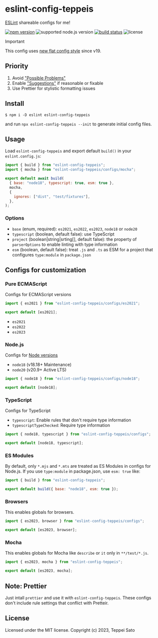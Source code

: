 # eslint-config-teppeis

[ESLint](https://github.com/eslint/eslint) shareable configs for me!

[![npm version][npm-image]][npm-url]
![supported node.js version][node-version]
[![build status][ci-image]][ci-url]
![license][license]

> [!IMPORTANT]
> This config uses [new flat config style](https://eslint.org/docs/latest/use/configure/configuration-files-new) since v19.

## Priority

1.  Avoid ["Possible Problems"](https://eslint.org/docs/latest/rules/#possible-problems)
2.  Enable ["Suggestions"](https://eslint.org/docs/latest/rules/#suggestions) if reasonable or fixable
3.  Use Prettier for stylistic formatting issues

## Install

```console
$ npm i -D eslint eslint-config-teppeis
```

and run `npx eslint-config-teppeis --init` to generate initial config files.

## Usage

Load `eslint-config-teppeis` and export default `build()` in your `eslint.config.js`:

```js
import { build } from "eslint-config-teppeis";
import { mocha } from "eslint-config-teppeis/configs/mocha";

export default await build(
  { base: "node18", typescript: true, esm: true },
  mocha,
  {
    ignores: ["dist", "test/fixtures"],
  },
);
```

### Options

- `base` (enum, required): `es2021`, `es2022`, `es2023`, `node18` or `node20`
- `typescript` (boolean, default false): use TypeScript
- `project` (boolean|string|srting[], default false): the property of `parserOptions` to enable linting with type information
- `esm` (boolean, default false): treat `.js` and `.ts` as ESM for a project that configures `type:module` in `package.json`

## Configs for customization

### Pure ECMAScript

Configs for ECMAScript versions

```js
import { es2021 } from "eslint-config-teppeis/configs/es2021";

export default [es2021];
```

- `es2021`
- `es2022`
- `es2023`

### Node.js

Configs for [Node versions](https://github.com/nodejs/Release)

- `node18` (v18.18+ Maintenance)
- `node20` (v20.9+ Active LTS)

```js
import { node18 } from "eslint-config-teppeis/configs/node18";

export default [node18];
```

### TypeScript

Configs for TypeScript

- `typescript`: Enable rules that don't require type information
- `typescriptTypeChecked`: Require type information

```js
import { node18, typescript } from "eslint-config-teppeis/configs";

export default [node18, typescript];
```

### ES Modules

By default, only `*.mjs` and `*.mts` are treated as ES Modules in configs for Node.js.
If you use `type:module` in package.json, use `esm: true` like:

```js
import { build } from "eslint-config-teppeis";

export default build({ base: "node18", esm: true });
```

### Browsers

This enables globals for browsers.

```js
import { es2023, browser } from "eslint-config-teppeis/configs";

export default [es2023, browser];
```

### Mocha

This enables globals for Mocha like `describe` or `it` only in `**/test/*.js`.

```js
import { es2023, mocha } from "eslint-config-teppeis";

export default [es2023, mocha];
```

## Note: Prettier

Just intall `prettier` and use it with `eslint-config-teppeis`.
These configs don't include rule settings that conflict with Pretteir.

## License

Licensed under the MIT license.
Copyright (c) 2023, Teppei Sato

[npm-image]: https://badgen.net/npm/v/eslint-config-teppeis?icon=npm&label=
[npm-url]: https://npmjs.org/package/eslint-config-teppeis
[ci-image]: https://github.com/teppeis/eslint-config-teppeis/workflows/ci/badge.svg
[ci-url]: https://github.com/teppeis/eslint-config-teppeis/actions?query=workflow%3A%22ci%22
[deps-image]: https://img.shields.io/librariesio/release/npm/eslint-config-teppeis
[deps-url]: https://libraries.io/npm/eslint-config-teppeis
[node-version]: https://badgen.net/npm/node/eslint-config-teppeis
[license]: https://badgen.net/npm/license/eslint-config-teppeis
